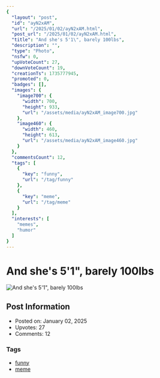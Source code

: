 ```yaml
---
{
  "layout": "post",
  "id": "ayN2xAM",
  "url": "/2025/01/02/ayN2xAM.html",
  "post_url": "/2025/01/02/ayN2xAM.html",
  "title": "And she's 5'1\", barely 100lbs",
  "description": "",
  "type": "Photo",
  "nsfw": 0,
  "upVoteCount": 27,
  "downVoteCount": 19,
  "creationTs": 1735777945,
  "promoted": 0,
  "badges": [],
  "images": {
    "image700": {
      "width": 700,
      "height": 933,
      "url": "/assets/media/ayN2xAM_image700.jpg"
    },
    "image460": {
      "width": 460,
      "height": 613,
      "url": "/assets/media/ayN2xAM_image460.jpg"
    }
  },
  "commentsCount": 12,
  "tags": [
    {
      "key": "funny",
      "url": "/tag/funny"
    },
    {
      "key": "meme",
      "url": "/tag/meme"
    }
  ],
  "interests": [
    "memes",
    "humor"
  ]
}
---
```


# And she's 5'1", barely 100lbs

![And she's 5'1", barely 100lbs](/assets/media/ayN2xAM_image700.jpg)

## Post Information

- Posted on: January 02, 2025
- Upvotes: 27
- Comments: 12

### Tags

- [funny](/tag/funny)
- [meme](/tag/meme)
